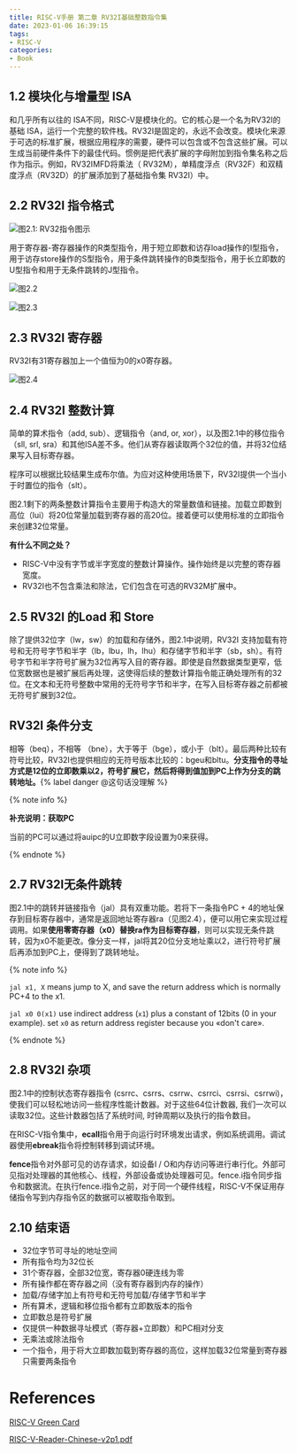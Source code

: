 ```yaml
---
title: RISC-V手册 第二章 RV32I基础整数指令集
date: 2023-01-06 16:39:15
tags:
- RISC-V
categories:
- Book
---
```


## 1.2 模块化与增量型 ISA

​和几乎所有以往的 ISA不同，RISC-V是模块化的。它的核心是一个名为RV32I的基础 ISA，运行一个完整的软件栈。RV32I是固定的，永远不会改变。模块化来源于可选的标准扩展，根据应用程序的需要，硬件可以包含或不包含这些扩展。可以生成当前硬件条件下的最佳代码。惯例是把代表扩展的字母附加到指令集名称之后作为指示。例如，RV32IMFD将乘法（ RV32M），单精度浮点（RV32F）和双精度浮点（RV32D）的扩展添加到了基础指令集 RV32I）中。

## 2.2 RV32I 指令格式

![图2.1: RV32指令图示](https://xyc-1316422823.cos.ap-shanghai.myqcloud.com/RISC-V%E4%B8%AD%E6%96%87%E6%89%8B%E5%86%8C/RV32I%E6%8C%87%E4%BB%A4%E5%9B%BE%E7%A4%BA.png)

​用于寄存器-寄存器操作的R类型指令，用于短立即数和访存load操作的I型指令，用于访存store操作的S型指令，用于条件跳转操作的B类型指令，用于长立即数的U型指令和用于无条件跳转的J型指令。

![图2.2](https://xyc-1316422823.cos.ap-shanghai.myqcloud.com/RISC-V%E4%B8%AD%E6%96%87%E6%89%8B%E5%86%8C/RISC%E6%8C%87%E4%BB%A4%E6%A0%BC%E5%BC%8F.png)

![图2.3](https://xyc-1316422823.cos.ap-shanghai.myqcloud.com/RISC-V%E4%B8%AD%E6%96%87%E6%89%8B%E5%86%8C/20230131113244.png)

## 2.3 RV32I 寄存器

​RV32I有31寄存器加上一个值恒为0的x0寄存器。

![图2.4](https://xyc-1316422823.cos.ap-shanghai.myqcloud.com/RISC-V%E4%B8%AD%E6%96%87%E6%89%8B%E5%86%8C/RV32I%E5%AF%84%E5%AD%98%E5%99%A8.png)

## 2.4 RV32I 整数计算

​简单的算术指令（add, sub）、逻辑指令（and, or, xor），以及图2.1中的移位指令（sll, srl, sra）和其他ISA差不多。他们从寄存器读取两个32位的值，并将32位结果写入目标寄存器。

​程序可以根据比较结果生成布尔值。为应对这种使用场景下，RV32I提供一个当小于时置位的指令（slt）。

​图2.1剩下的两条整数计算指令主要用于构造大的常量数值和链接。加载立即数到高位（lui）将20位常量加载到寄存器的高20位。接着便可以使用标准的立即指令来创建32位常量。

**有什么不同之处？**

- RISC-V中没有字节或半字宽度的整数计算操作。操作始终是以完整的寄存器宽度。
- RV32I也不包含乘法和除法，它们包含在可选的RV32M扩展中。

## 2.5 RV32I 的Load 和 Store

​除了提供32位字（lw，sw）的加载和存储外，图2.1中说明，RV32I 支持加载有符号和无符号字节和半字（lb，lbu，lh，lhu）和存储字节和半字（sb，sh）。有符号字节和半字符号扩展为32位再写入目的寄存器。即使是自然数据类型更窄，低位宽数据也是被扩展后再处理，这使得后续的整数计算指令能正确处理所有的32位。在文本和无符号整数中常用的无符号字节和半字，在写入目标寄存器之前都被无符号扩展到32位。

## RV32I 条件分支

​相等（beq），不相等 （bne），大于等于（bge），或小于（blt）。最后两种比较有符号比较，RV32I也提供相应的无符号版本比较的：bgeu和bltu。**分支指令的寻址方式是12位的立即数乘以2，符号扩展它，然后将得到值加到PC上作为分支的跳转地址。**{% label danger @这句话没理解 %}

{% note info %}

**补充说明：获取PC**

当前的PC可以通过将auipc的U立即数字段设置为0来获得。

{% endnote %}

## 2.7 RV32I无条件跳转

​图2.1中的跳转并链接指令（jal）具有双重功能。若将下一条指令PC + 4的地址保存到目标寄存器中，通常是返回地址寄存器ra（见图2.4），便可以用它来实现过程调用。如果**使用零寄存器（x0）替换ra作为目标寄存器**，则可以实现无条件跳转，因为x0不能更改。像分支一样，jal将其20位分支地址乘以2，进行符号扩展后再添加到PC上，便得到了跳转地址。

{% note info %}

`jal x1, X` means jump to X, and save the return address which is normally PC+4 to the x1.

`jal x0 0(x1)`  use indirect address (`x1`) plus a constant of 12bits (0 in your example). set `x0` as return address register because you «don't care».

{% endnote %}

## 2.8 RV32I 杂项

​图2.1中的控制状态寄存器指令 (csrrc、csrrs、csrrw、csrrci、csrrsi、csrrwi)，使我们可以轻松地访问一些程序性能计数器。对于这些64位计数器, 我们一次可以读取32位。这些计数器包括了系统时间, 时钟周期以及执行的指令数目。

​在RISC-V指令集中，**ecall**指令用于向运行时环境发出请求，例如系统调用。调试器使用**ebreak**指令将控制转移到调试环境。

​**fence**指令对外部可见的访存请求，如设备I / O和内存访问等进行串行化。外部可见指对处理器的其他核心、线程，外部设备或协处理器可见。fence.i指令同步指令和数据流。在执行fence.i指令之前，对于同一个硬件线程，RISC-V不保证用存储指令写到内存指令区的数据可以被取指令取到。

## 2.10 结束语

- 32位字节可寻址的地址空间
- 所有指令均为32位长
- 31个寄存器，全部32位宽，寄存器0硬连线为零
- 所有操作都在寄存器之间（没有寄存器到内存的操作）
- 加载/存储字加上有符号和无符号加载/存储字节和半字
- 所有算术，逻辑和移位指令都有立即数版本的指令
- 立即数总是符号扩展
- 仅提供一种数据寻址模式（寄存器+立即数）和PC相对分支
- 无乘法或除法指令
- 一个指令，用于将大立即数加载到寄存器的高位，这样加载32位常量到寄存器只需要两条指令

# References

[RISC-V Green Card](http://www.riscvbook.com/greencard-20181213.pdf)

[RISC-V-Reader-Chinese-v2p1.pdf](http://www.riscvbook.com/chinese/RISC-V-Reader-Chinese-v2p1.pdf)
